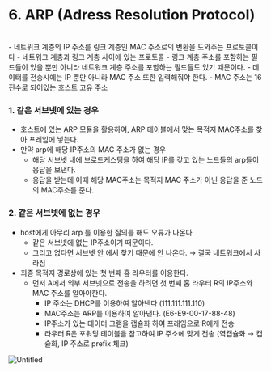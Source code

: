 # 6. ARP (Adress Resolution Protocol)
<br>
- 네트워크 계층의 IP 주소를 링크 계층인 MAC 주소로의 변환을 도와주는 프로토콜이다
- 네트워크 계층과 링크 계층 사이에 있는 프로토콜
    - 링크 계층 주소를 포함하는 필드들이 있을 뿐만 아니라 네트워크 계층 주소를 포함하는
      필드들도 있기 때문이다.
- 데이터를 전송시에는 IP 뿐만 아니라 MAC 주소 또한 입력해줘야 한다.
    - MAC 주소는 16진수로 되어있는 호스트 고유 주소

### 1. 같은 서브넷에 있는 경우

- 호스트에 있는 ARP 모듈을 활용하여, ARP 테이블에서 맞는 목적지 MAC주소를 찾아 프레임에 넣는다.
- 만약 arp에 해당 IP주소의 MAC 주소가 없는 경우
    - 해당 서브넷 내에 브로드케스팅을 하여 해당 IP를 갖고 있는 노드들의 arp들이 응답을 보낸다.
    - 응답을 받는데 이때 해당 MAC주소는 목적지 MAC 주소가 아닌 응답을 준 노드의 MAC주소를 준다.


### 2. 같은 서브넷에 없는 경우

- host에게 아무리 arp 를 이용한 질의를 해도 오류가 나온다
    - 같은 서브넷에 없는 IP주소이기 때문이다.
    - 그리고 없다면 서브넷 안 에서 찾기 때문에 안 나온다. → 결국 네트워크에서 사라짐
- 최종 목적지 경로상에 있는 첫 번째 홉 라우터를 이용한다.
    - 먼저 A에서 외부 서브넷으로 전송을 하려면 첫 번째 홉 라우터 R의 IP주소와 MAC 주소를 알아야한다.
        - IP 주소는 DHCP를 이용하여 알아낸다 (111.111.111.110)
        - MAC주소는 ARP를 이용하여 알아낸다. (E6-E9-00-17-88-48)
        - IP주소가 있는 데이터 그램을 캡슐화 하여 프래임으로 R에게 전송
        - 라우터 R은 포워딩 테이블을 참고하여 IP 주소에 맞게 전송
          (역캡슐화 → 캡슐화, IP 주소로 prefix 체크)

![Untitled](https://prod-files-secure.s3.us-west-2.amazonaws.com/3cadc4b5-a48c-4504-969d-e18c38e78a17/356681b2-b3c8-4faf-81e9-c2ee70f7ccf4/Untitled.png)